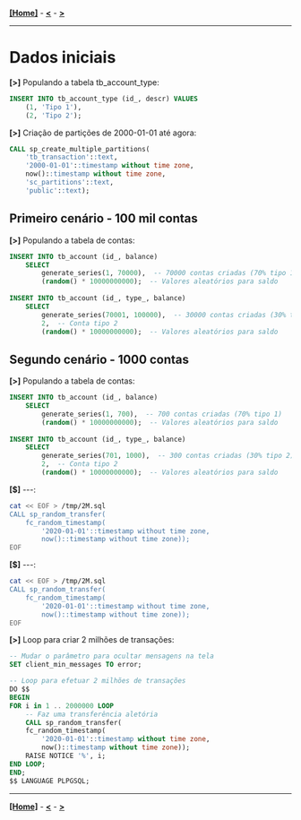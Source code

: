 [**[Home]**](../README.md "Página inicial") - 
[**<**](03_db.md "Criação da estrutura do banco de dados") - 
[**>**](05_proc_func.md "Criação de procedures e funções")

---

# Dados iniciais

**[>]** Populando a tabela tb_account_type:
```sql
INSERT INTO tb_account_type (id_, descr) VALUES 
    (1, 'Tipo 1'),
    (2, 'Tipo 2');
``` 

**[>]** Criação de partições de 2000-01-01 até agora:
```sql
CALL sp_create_multiple_partitions(
    'tb_transaction'::text,
    '2000-01-01'::timestamp without time zone,
    now()::timestamp without time zone,
    'sc_partitions'::text,
    'public'::text);
```

## Primeiro cenário - 100 mil contas

**[>]** Populando a tabela de contas:
```sql
INSERT INTO tb_account (id_, balance) 
    SELECT 
        generate_series(1, 70000),  -- 70000 contas criadas (70% tipo 1)
        (random() * 10000000000);  -- Valores aleatórios para saldo
        
INSERT INTO tb_account (id_, type_, balance) 
    SELECT 
        generate_series(70001, 100000),  -- 30000 contas criadas (30% tipo 2)
        2,  -- Conta tipo 2
        (random() * 10000000000);  -- Valores aleatórios para saldo
``` 

## Segundo cenário - 1000 contas

**[>]** Populando a tabela de contas:
```sql
INSERT INTO tb_account (id_, balance) 
    SELECT 
        generate_series(1, 700),  -- 700 contas criadas (70% tipo 1)
        (random() * 10000000000);  -- Valores aleatórios para saldo
        
INSERT INTO tb_account (id_, type_, balance) 
    SELECT 
        generate_series(701, 1000),  -- 300 contas criadas (30% tipo 2)
        2,  -- Conta tipo 2
        (random() * 10000000000);  -- Valores aleatórios para saldo
```  

**[$]** ---:
```bash
cat << EOF > /tmp/2M.sql
CALL sp_random_transfer(
	fc_random_timestamp(
		'2020-01-01'::timestamp without time zone,
		now()::timestamp without time zone));
EOF
``` 

**[$]** ---:
```bash
cat << EOF > /tmp/2M.sql
CALL sp_random_transfer(
	fc_random_timestamp(
		'2020-01-01'::timestamp without time zone,
		now()::timestamp without time zone));
EOF
``` 

**[>]** Loop para criar 2 milhões de transações:
```sql
-- Mudar o parâmetro para ocultar mensagens na tela
SET client_min_messages TO error;

-- Loop para efetuar 2 milhões de transações
DO $$
BEGIN
FOR i in 1 .. 2000000 LOOP
    -- Faz uma transferência aletória
    CALL sp_random_transfer(
	fc_random_timestamp(
		'2020-01-01'::timestamp without time zone,
		now()::timestamp without time zone));
    RAISE NOTICE '%', i;
END LOOP;
END;
$$ LANGUAGE PLPGSQL;
``` 

---

[**[Home]**](../README.md "Página inicial") - 
[**<**](03_db.md "Criação da estrutura do banco de dados") - 
[**>**](05_proc_func.md "Criação de procedures e funções")